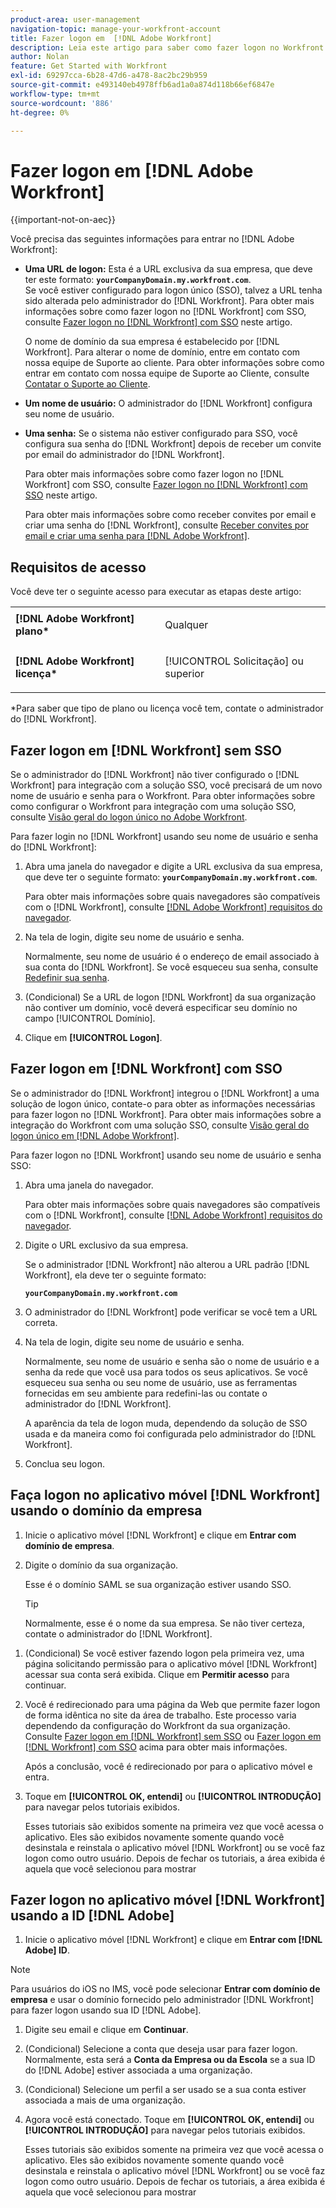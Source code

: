 ```yaml
---
product-area: user-management
navigation-topic: manage-your-workfront-account
title: Fazer logon em  [!DNL Adobe Workfront]
description: Leia este artigo para saber como fazer logon no Workfront.
author: Nolan
feature: Get Started with Workfront
exl-id: 69297cca-6b28-47d6-a478-8ac2bc29b959
source-git-commit: e493140eb4978ffb6ad1a0a874d118b66ef6847e
workflow-type: tm+mt
source-wordcount: '886'
ht-degree: 0%

---
```


# Fazer logon em [!DNL Adobe Workfront]

{{important-not-on-aec}}

Você precisa das seguintes informações para entrar no [!DNL Adobe Workfront]:

* **Uma URL de logon:** Esta é a URL exclusiva da sua empresa, que deve ter este formato: **`yourCompanyDomain.my.workfront.com`**.\
   Se você estiver configurado para logon único (SSO), talvez a URL tenha sido alterada pelo administrador do [!DNL Workfront]. Para obter mais informações sobre como fazer logon no [!DNL Workfront] com SSO, consulte [Fazer logon no [!DNL Workfront] com SSO](#log-in-to-workfront-with-sso) neste artigo.

  O nome de domínio da sua empresa é estabelecido por [!DNL Workfront]. Para alterar o nome de domínio, entre em contato com nossa equipe de Suporte ao cliente. Para obter informações sobre como entrar em contato com nossa equipe de Suporte ao Cliente, consulte [Contatar o Suporte ao Cliente](../../../workfront-basics/tips-tricks-and-troubleshooting/contact-customer-support.md).

* **Um nome de usuário:** O administrador do [!DNL Workfront] configura seu nome de usuário.
* **Uma senha:** Se o sistema não estiver configurado para SSO, você configura sua senha do [!DNL Workfront] depois de receber um convite por email do administrador do [!DNL Workfront].

  Para obter mais informações sobre como fazer logon no [!DNL Workfront] com SSO, consulte [Fazer logon no [!DNL Workfront] com SSO](#log-in-to-workfront-with-sso) neste artigo.

  Para obter mais informações sobre como receber convites por email e criar uma senha do [!DNL Workfront], consulte [Receber convites por email e criar uma senha para [!DNL Adobe Workfront]](../../../workfront-basics/manage-your-account-and-profile/managing-your-workfront-account/receive-email-invitations.md).

## Requisitos de acesso

Você deve ter o seguinte acesso para executar as etapas deste artigo:

<table style="table-layout:auto"> 
 <col> 
 </col> 
 <col> 
 </col> 
 <tbody> 
  <tr> 
   <td role="rowheader"><strong>[!DNL Adobe Workfront] plano*</strong></td> 
   <td> <p>Qualquer</p> </td> 
  </tr> 
  <tr> 
   <td role="rowheader"><strong>[!DNL Adobe Workfront] licença*</strong></td> 
   <td> <p>[!UICONTROL Solicitação] ou superior</p> </td> 
  </tr> 
 </tbody> 
</table>

&#42;Para saber que tipo de plano ou licença você tem, contate o administrador do [!DNL Workfront].

## Fazer logon em [!DNL Workfront] sem SSO

Se o administrador do [!DNL Workfront] não tiver configurado o [!DNL Workfront] para integração com a solução SSO, você precisará de um novo nome de usuário e senha para o Workfront. Para obter informações sobre como configurar o Workfront para integração com uma solução SSO, consulte [Visão geral do logon único no Adobe Workfront](../../../administration-and-setup/add-users/single-sign-on/sso-in-workfront.md).

Para fazer login no [!DNL Workfront] usando seu nome de usuário e senha do [!DNL Workfront]:

1. Abra uma janela do navegador e digite a URL exclusiva da sua empresa, que deve ter o seguinte formato: **`yourCompanyDomain.my.workfront.com`**.

   Para obter mais informações sobre quais navegadores são compatíveis com o [!DNL Workfront], consulte [[!DNL Adobe Workfront] requisitos do navegador](../../../workfront-basics/workfront-browser-requirements.md).

1. Na tela de login, digite seu nome de usuário e senha.

   Normalmente, seu nome de usuário é o endereço de email associado à sua conta do [!DNL Workfront]. Se você esqueceu sua senha, consulte [Redefinir sua senha](../../../workfront-basics/manage-your-account-and-profile/managing-your-workfront-account/reset-your-password.md).

1. (Condicional) Se a URL de logon [!DNL Workfront] da sua organização não contiver um domínio, você deverá especificar seu domínio no campo [!UICONTROL Domínio].
1. Clique em **[!UICONTROL Logon]**.

## Fazer logon em [!DNL Workfront] com SSO

Se o administrador do [!DNL Workfront] integrou o [!DNL Workfront] a uma solução de logon único, contate-o para obter as informações necessárias para fazer logon no [!DNL Workfront]. Para obter mais informações sobre a integração do Workfront com uma solução SSO, consulte [Visão geral do logon único em [!DNL Adobe Workfront]](../../../administration-and-setup/add-users/single-sign-on/sso-in-workfront.md).

Para fazer logon no [!DNL Workfront] usando seu nome de usuário e senha SSO:

1. Abra uma janela do navegador.

   Para obter mais informações sobre quais navegadores são compatíveis com o [!DNL Workfront], consulte [[!DNL Adobe Workfront] requisitos do navegador](../../../workfront-basics/workfront-browser-requirements.md).

1. Digite o URL exclusivo da sua empresa.

   Se o administrador [!DNL Workfront] não alterou a URL padrão [!DNL Workfront], ela deve ter o seguinte formato:

   **`yourCompanyDomain.my.workfront.com`**

1. O administrador do [!DNL Workfront] pode verificar se você tem a URL correta.
1. Na tela de login, digite seu nome de usuário e senha.

   Normalmente, seu nome de usuário e senha são o nome de usuário e a senha da rede que você usa para todos os seus aplicativos. Se você esqueceu sua senha ou seu nome de usuário, use as ferramentas fornecidas em seu ambiente para redefini-las ou contate o administrador do [!DNL Workfront].

   A aparência da tela de logon muda, dependendo da solução de SSO usada e da maneira como foi configurada pelo administrador do [!DNL Workfront].

1. Conclua seu logon.

## Faça logon no aplicativo móvel [!DNL Workfront] usando o domínio da empresa

1. Inicie o aplicativo móvel [!DNL Workfront] e clique em **Entrar com domínio de empresa**.

1. Digite o domínio da sua organização.

   Esse é o domínio SAML se sua organização estiver usando SSO.

   >[!TIP]
   >
   >Normalmente, esse é o nome da sua empresa. Se não tiver certeza, contate o administrador do [!DNL Workfront].

<!--1. Specify the [!DNL Workfront] URL for your company or the link to your SAML authentication portal.

   The [!DNL Workfront] URL should display in the following format:
   **`yourDomain.my.workfront.com`**

   For example:

   **`swains.my.workfront.com`**

1. If you are logging in with you SAML credentials, follow the login steps from your SAML authentication portal.

   Your [!DNL Workfront] administrator must enable SAML 2.0 authentication with the [!DNL Workfront] web application in order to log in with your SAML credentials. For information about how to enable SAML 2.0, see the section [Configure [!DNL Adobe Workfront] with SAML 2.0](../../../administration-and-setup/add-users/single-sign-on/configure-workfront-saml-2.md#saml-with-workfront-web-app) in the article [Configure [!DNL Adobe Workfront] with SAML 2.0](../../../administration-and-setup/add-users/single-sign-on/configure-workfront-saml-2.md). If you cannot log in as described in this section, contact your Workfront administrator.

1. Tap **[!UICONTROL Continue in browser]**.
1. Specify the **[!UICONTROL Username]** of your [!DNL Workfront] account or SAML user.
1. Specify the **[!UICONTROL Password]** for your [!DNL Workfront] account or SAML user.-->

1. (Condicional) Se você estiver fazendo logon pela primeira vez, uma página solicitando permissão para o aplicativo móvel [!DNL Workfront] acessar sua conta será exibida. Clique em **Permitir acesso** para continuar.

1. Você é redirecionado para uma página da Web que permite fazer logon de forma idêntica no site da área de trabalho. Este processo varia dependendo da configuração do Workfront da sua organização. Consulte [Fazer logon em [!DNL Workfront] sem SSO](#log-in-to-workfront-without-sso) ou [Fazer logon em [!DNL Workfront] com SSO](#log-in-to-workfront-with-sso) acima para obter mais informações.

   Após a conclusão, você é redirecionado por para o aplicativo móvel e entra.

1. Toque em **[!UICONTROL OK, entendi]** ou **[!UICONTROL INTRODUÇÃO]** para navegar pelos tutoriais exibidos.

   Esses tutoriais são exibidos somente na primeira vez que você acessa o aplicativo. Eles são exibidos novamente somente quando você desinstala e reinstala o aplicativo móvel [!DNL Workfront] ou se você faz logon como outro usuário. Depois de fechar os tutoriais, a área exibida é aquela que você selecionou para mostrar

## Fazer logon no aplicativo móvel [!DNL Workfront] usando a ID [!DNL Adobe]

1. Inicie o aplicativo móvel [!DNL Workfront] e clique em **Entrar com [!DNL Adobe] ID**.

>[!NOTE]
>
>Para usuários do iOS no IMS, você pode selecionar **Entrar com domínio de empresa** e usar o domínio fornecido pelo administrador [!DNL Workfront] para fazer logon usando sua ID [!DNL Adobe].

1. Digite seu email e clique em **Continuar**.

1. (Condicional) Selecione a conta que deseja usar para fazer logon. Normalmente, esta será a **Conta da Empresa ou da Escola** se a sua ID do [!DNL Adobe] estiver associada a uma organização.

1. (Condicional) Selecione um perfil a ser usado se a sua conta estiver associada a mais de uma organização.

1. Agora você está conectado. Toque em **[!UICONTROL OK, entendi]** ou **[!UICONTROL INTRODUÇÃO]** para navegar pelos tutoriais exibidos.

   Esses tutoriais são exibidos somente na primeira vez que você acessa o aplicativo. Eles são exibidos novamente somente quando você desinstala e reinstala o aplicativo móvel [!DNL Workfront] ou se você faz logon como outro usuário. Depois de fechar os tutoriais, a área exibida é aquela que você selecionou para mostrar